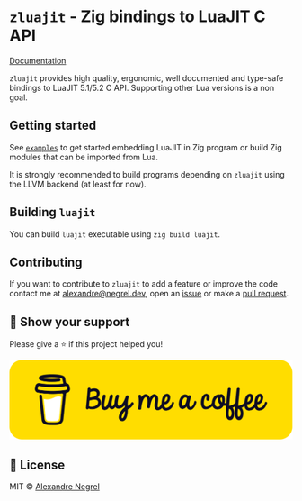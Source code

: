 # `zluajit` - Zig bindings to LuaJIT C API

[Documentation](https://www.negrel.dev/projects/zluajit/docs/0.1.0)

`zluajit` provides high quality, ergonomic, well documented and type-safe
bindings to LuaJIT 5.1/5.2 C API. Supporting other Lua versions is a non goal.

## Getting started

See [`examples`](./examples/README.md) to get started embedding LuaJIT in Zig
program or build Zig modules that can be imported from Lua.

It is strongly recommended to build programs depending on `zluajit` using the
LLVM backend (at least for now).

## Building `luajit`

You can build `luajit` executable using `zig build luajit`.

## Contributing

If you want to contribute to `zluajit` to add a feature or improve the code contact
me at [alexandre@negrel.dev](mailto:alexandre@negrel.dev), open an
[issue](https://github.com/negrel/zluajit/issues) or make a
[pull request](https://github.com/negrel/zluajit/pulls).

## :stars: Show your support

Please give a :star: if this project helped you!

[![buy me a coffee](https://github.com/negrel/.github/blob/master/.github/images/bmc-button.png?raw=true)](https://www.buymeacoffee.com/negrel)

## :scroll: License

MIT © [Alexandre Negrel](https://www.negrel.dev/)
